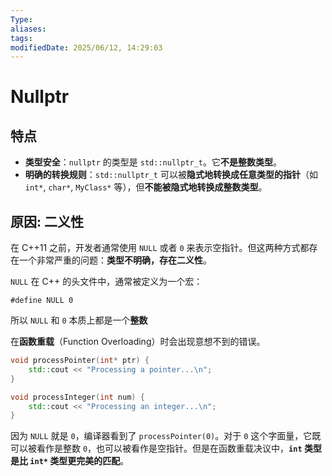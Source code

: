 ```yaml
---
Type:
aliases: 
tags: 
modifiedDate: 2025/06/12, 14:29:03
---
```


# Nullptr

## 特点

- **类型安全**：`nullptr` 的类型是 `std::nullptr_t`。它**不是整数类型**。
- **明确的转换规则**：`std::nullptr_t` 可以被**隐式地转换成任意类型的指针**（如 `int*`, `char*`, `MyClass*` 等），但**不能被隐式地转换成整数类型**。

## 原因: **二义性**

在 C++11 之前，开发者通常使用 `NULL` 或者 `0` 来表示空指针。但这两种方式都存在一个非常严重的问题：**类型不明确，存在二义性**。

`NULL` 在 C++ 的头文件中，通常被定义为一个宏：

`#define NULL 0`

所以 `NULL` 和 `0` 本质上都是一个**整数**

在**函数重载**（Function Overloading）时会出现意想不到的错误。

```cpp
void processPointer(int* ptr) {
    std::cout << "Processing a pointer...\n";
}

void processInteger(int num) {
    std::cout << "Processing an integer...\n";
}
```

因为 `NULL` 就是 `0`，编译器看到了 `processPointer(0)`。对于 `0` 这个字面量，它既可以被看作是整数 `0`，也可以被看作是空指针。但是在函数重载决议中，**`int` 类型是比 `int*` 类型更完美的匹配**。

